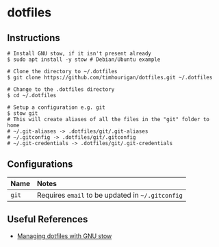 # dotfiles

## Instructions

```shell
# Install GNU stow, if it isn't present already
$ sudo apt install -y stow # Debian/Ubuntu example

# Clone the directory to ~/.dotfiles
$ git clone https://github.com/timhourigan/dotfiles.git ~/.dotfiles

# Change to the .dotfiles directory
$ cd ~/.dotfiles

# Setup a configuration e.g. git
$ stow git
# This will create aliases of all the files in the "git" folder to home
# ~/.git-aliases -> .dotfiles/git/.git-aliases
# ~/.gitconfig -> .dotfiles/git/.gitconfig
# ~/.git-credentials -> .dotfiles/git/.git-credentials
```

## Configurations

| Name  | Notes                                            |
|:------|:-------------------------------------------------|
| `git` | Requires `email` to be updated in `~/.gitconfig` |


## Useful References

* [Managing dotfiles with GNU stow](https://alexpearce.me/2016/02/managing-dotfiles-with-stow/)
